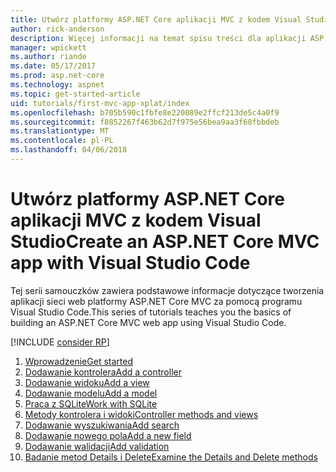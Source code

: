 ```yaml
---
title: Utwórz platformy ASP.NET Core aplikacji MVC z kodem Visual Studio
author: rick-anderson
description: Więcej informacji na temat spisu treści dla aplikacji ASP.NET Core MVC z programu Visual Studio Code samouczka.
manager: wpickett
ms.author: riande
ms.date: 05/17/2017
ms.prod: asp.net-core
ms.technology: aspnet
ms.topic: get-started-article
uid: tutorials/first-mvc-app-xplat/index
ms.openlocfilehash: b705b590c1fbfe8e220089e2ffcf213de5c4a0f9
ms.sourcegitcommit: f8852267f463b62d7f975e56bea9aa3f68fbbdeb
ms.translationtype: MT
ms.contentlocale: pl-PL
ms.lasthandoff: 04/06/2018
---
```

# <a name="create-an-aspnet-core-mvc-app-with-visual-studio-code"></a><span data-ttu-id="ccba9-103">Utwórz platformy ASP.NET Core aplikacji MVC z kodem Visual Studio</span><span class="sxs-lookup"><span data-stu-id="ccba9-103">Create an ASP.NET Core MVC app with Visual Studio Code</span></span>

<span data-ttu-id="ccba9-104">Tej serii samouczków zawiera podstawowe informacje dotyczące tworzenia aplikacji sieci web platformy ASP.NET Core MVC za pomocą programu Visual Studio Code.</span><span class="sxs-lookup"><span data-stu-id="ccba9-104">This series of tutorials teaches you the basics of building an ASP.NET Core MVC web app using Visual Studio Code.</span></span> 

[!INCLUDE [consider RP](../../includes/razor.md)]

1. [<span data-ttu-id="ccba9-105">Wprowadzenie</span><span class="sxs-lookup"><span data-stu-id="ccba9-105">Get started</span></span>](xref:tutorials/first-mvc-app-xplat/start-mvc)
1. [<span data-ttu-id="ccba9-106">Dodawanie kontrolera</span><span class="sxs-lookup"><span data-stu-id="ccba9-106">Add a controller</span></span>](xref:tutorials/first-mvc-app-xplat/adding-controller)
1. [<span data-ttu-id="ccba9-107">Dodawanie widoku</span><span class="sxs-lookup"><span data-stu-id="ccba9-107">Add a view</span></span>](xref:tutorials/first-mvc-app-xplat/adding-view)
1. [<span data-ttu-id="ccba9-108">Dodawanie modelu</span><span class="sxs-lookup"><span data-stu-id="ccba9-108">Add a model</span></span>](xref:tutorials/first-mvc-app-xplat/adding-model)
1. [<span data-ttu-id="ccba9-109">Praca z SQLite</span><span class="sxs-lookup"><span data-stu-id="ccba9-109">Work with SQLite</span></span>](xref:tutorials/first-mvc-app-xplat/working-with-sql)
1. [<span data-ttu-id="ccba9-110">Metody kontrolera i widoki</span><span class="sxs-lookup"><span data-stu-id="ccba9-110">Controller methods and views</span></span>](xref:tutorials/first-mvc-app-xplat/controller-methods-views)
1. [<span data-ttu-id="ccba9-111">Dodawanie wyszukiwania</span><span class="sxs-lookup"><span data-stu-id="ccba9-111">Add search</span></span>](xref:tutorials/first-mvc-app-xplat/search)
1. [<span data-ttu-id="ccba9-112">Dodawanie nowego pola</span><span class="sxs-lookup"><span data-stu-id="ccba9-112">Add a new field</span></span>](xref:tutorials/first-mvc-app-xplat/new-field)
1. [<span data-ttu-id="ccba9-113">Dodawanie walidacji</span><span class="sxs-lookup"><span data-stu-id="ccba9-113">Add validation</span></span>](xref:tutorials/first-mvc-app-xplat/validation)
1. [<span data-ttu-id="ccba9-114">Badanie metod Details i Delete</span><span class="sxs-lookup"><span data-stu-id="ccba9-114">Examine the Details and Delete methods</span></span>](xref:tutorials/first-mvc-app/details)
